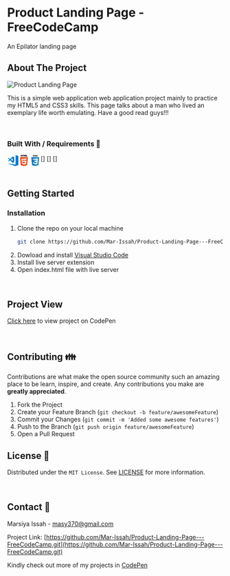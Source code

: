 # Product Landing Page - FreeCodeCamp
An Epilator landing page

## About The Project

![Product Landing Page](https://res.cloudinary.com/dytnpjxrd/image/upload/v1617069563/My%20Website%20Projects/epilators_bwgl6o.png)

This is a simple web application web application project mainly to practice my HTML5 and CSS3 skills. This page talks about a man who lived an exemplary life worth emulating. Have a good read guys!!!

<br>

### Built With / Requirements :construction_worker:
[<img align="left" alt="Visual Studio Code" width="26px" src="https://raw.githubusercontent.com/github/explore/80688e429a7d4ef2fca1e82350fe8e3517d3494d/topics/visual-studio-code/visual-studio-code.png" />]
[<img align="left" alt="HTML5" width="26px" src="https://raw.githubusercontent.com/github/explore/80688e429a7d4ef2fca1e82350fe8e3517d3494d/topics/html/html.png" />]
[<img align="left" alt="CSS3" width="26px" src="https://raw.githubusercontent.com/github/explore/80688e429a7d4ef2fca1e82350fe8e3517d3494d/topics/css/css.png" />]


<br>

<!-- GETTING STARTED -->

## Getting Started

### Installation

1. Clone the repo on your local machine
   ```sh
   git clone https://github.com/Mar-Issah/Product-Landing-Page---FreeCodeCamp.git
   ```
2. Dowload and install [Visual Studio Code](https://code.visualstudio.com/)
3. Install live server extension
4. Open index.html file with live server


<br>

<!-- USAGE EXAMPLES -->

## Project View

[Click here](https://codepen.io/marsiya-issah/full/vYKqKBG) to view project on CodePen


<br>
<!-- CONTRIBUTING -->

## Contributing :family:

Contributions are what make the open source community such an amazing place to be learn, inspire, and create. Any contributions you make are **greatly appreciated**.

1. Fork the Project
2. Create your Feature Branch (`git checkout -b feature/awesomeFeature`)
3. Commit your Changes (`git commit -m 'Added some awesome features'`)
4. Push to the Branch (`git push origin feature/awesomeFeature`)
5. Open a Pull Request
   <br>

<!-- LICENSE -->

## License :page_facing_up:

Distributed under the `MIT License`. See [LICENSE](https://choosealicense.com/licenses/mit/) for more information.

<!-- CONTACT -->

<br>

## Contact :e-mail:

Marsiya Issah - masy370@gmail.com

Project Link: [https://github.com/Mar-Issah/Product-Landing-Page---FreeCodeCamp.git](https://github.com/Mar-Issah/Product-Landing-Page---FreeCodeCamp.git)

Kindly check out more of my projects in [CodePen](https://codepen.io/your-work/)

